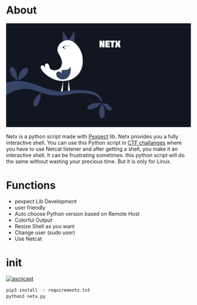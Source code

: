 # About

![logo](https://github.com/luckythandel/netx/blob/master/assets/logo/logo.png)

Netx is a python script made with [Pexpect](https://pexpect.readthedocs.io/) lib. Netx provides you a fully interactive shell. 
You can use this Python script in [CTF challanges](https://hackthebox.eu) where you have to use Netcat listener and after getting a shell, you make it an interactive shell.
It can be frustrating sometimes. this python script will do the same without wasting your precious time. But it is only for Linux.

# Functions
 * pexpect Lib Development
 * user friendly 
 * Auto choose Python version based on Remote Host
 * Colorful Output
 * Resize Shell as you want
 * Change user (sudo user)
 * Use Netcat 
 
# init
[![asciicast](https://asciinema.org/a/cr0RvHhXe0HayopzdVH2Otu6X.svg)](https://asciinema.org/a/cr0RvHhXe0HayopzdVH2Otu6X)

```sh
pip3 install -r requirements.txt
python3 netx.py
```

